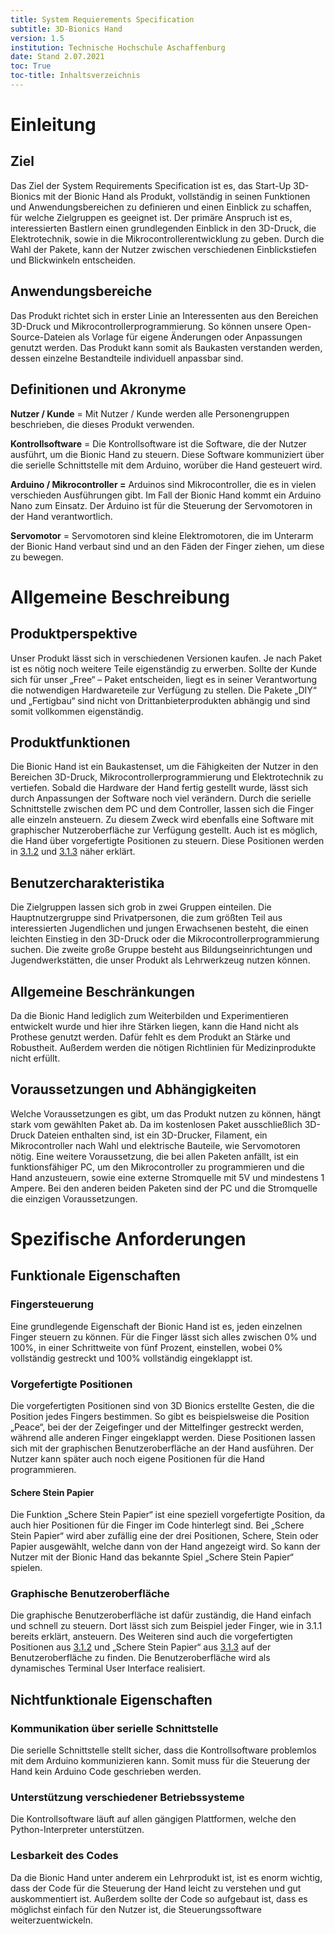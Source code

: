 ```yaml
---
title: System Requierements Specification
subtitle: 3D-Bionics Hand
version: 1.5
institution: Technische Hochschule Aschaffenburg
date: Stand 2.07.2021
toc: True
toc-title: Inhaltsverzeichnis
---
```


# Einleitung

##  Ziel

Das Ziel der System Requirements Specification ist es, das Start-Up 3D-Bionics mit der Bionic Hand als Produkt, vollständig in seinen Funktionen und Anwendungsbereichen zu definieren und einen Einblick zu schaffen, für welche Zielgruppen es geeignet ist. Der primäre Anspruch ist es, interessierten Bastlern einen grundlegenden Einblick in den 3D-Druck, die Elektrotechnik, sowie in die Mikrocontrollerentwicklung zu geben. Durch die Wahl der Pakete, kann der Nutzer zwischen verschiedenen Einblickstiefen und Blickwinkeln entscheiden.

##  Anwendungsbereiche

Das Produkt richtet sich in erster Linie an Interessenten aus den Bereichen 3D-Druck und Mikrocontrollerprogrammierung. So können unsere Open-Source-Dateien als Vorlage für eigene Änderungen oder Anpassungen genutzt werden. Das Produkt kann somit als Baukasten verstanden werden, dessen einzelne Bestandteile individuell anpassbar sind.

##  Definitionen und Akronyme

**Nutzer / Kunde** = Mit Nutzer / Kunde werden alle Personengruppen beschrieben, die dieses Produkt verwenden.

**Kontrollsoftware** = Die Kontrollsoftware ist die Software, die der Nutzer ausführt, um die Bionic Hand zu steuern. Diese Software kommuniziert über die serielle Schnittstelle mit dem Arduino, worüber die Hand gesteuert wird.

**Arduino / Mikrocontroller =** Arduinos sind Mikrocontroller, die es in vielen verschieden Ausführungen gibt. Im Fall der Bionic Hand kommt ein Arduino Nano zum Einsatz. Der Arduino ist für die Steuerung der Servomotoren in der Hand verantwortlich.

**Servomotor** = Servomotoren sind kleine Elektromotoren, die im Unterarm der Bionic Hand verbaut sind und an den Fäden der Finger ziehen, um diese zu bewegen.

# Allgemeine Beschreibung

##  Produktperspektive

Unser Produkt lässt sich in verschiedenen Versionen kaufen. Je nach Paket ist es nötig noch weitere Teile eigenständig zu erwerben. Sollte der Kunde sich für unser „Free“ – Paket entscheiden, liegt es in seiner Verantwortung die notwendigen Hardwareteile zur Verfügung zu stellen. Die Pakete „DIY“ und „Fertigbau“ sind nicht von Drittanbieterprodukten abhängig und sind somit vollkommen eigenständig.

##  Produktfunktionen

Die Bionic Hand ist ein Baukastenset, um die Fähigkeiten der Nutzer in den Bereichen 3D-Druck, Mikrocontrollerprogrammierung und Elektrotechnik zu vertiefen. Sobald die Hardware der Hand fertig gestellt wurde, lässt sich durch Anpassungen der Software noch viel verändern. Durch die serielle Schnittstelle zwischen dem PC und dem Controller, lassen sich die Finger alle einzeln ansteuern. Zu diesem Zweck wird ebenfalls eine Software mit graphischer Nutzeroberfläche zur Verfügung gestellt. Auch ist es möglich, die Hand über vorgefertigte Positionen zu steuern. Diese Positionen werden in [3.1.2](#vorgefertigte-positionen) und [3.1.3](#schere-stein-papier) näher erklärt.

##  Benutzercharakteristika

Die Zielgruppen lassen sich grob in zwei Gruppen einteilen. Die Hauptnutzergruppe sind Privatpersonen, die zum größten Teil aus interessierten Jugendlichen und jungen Erwachsenen besteht, die einen leichten Einstieg in den 3D-Druck oder die Mikrocontrollerprogrammierung suchen. Die zweite große Gruppe besteht aus Bildungseinrichtungen und Jugendwerkstätten, die unser Produkt als Lehrwerkzeug nutzen können.

##  Allgemeine Beschränkungen

Da die Bionic Hand lediglich zum Weiterbilden und Experimentieren entwickelt wurde und hier ihre Stärken liegen, kann die Hand nicht als Prothese genutzt werden. Dafür fehlt es dem Produkt an Stärke und Robustheit. Außerdem werden die nötigen Richtlinien für Medizinprodukte nicht erfüllt.

##  Voraussetzungen und Abhängigkeiten

Welche Voraussetzungen es gibt, um das Produkt nutzen zu können, hängt stark vom gewählten Paket ab. Da im kostenlosen Paket ausschließlich 3D-Druck Dateien enthalten sind, ist ein 3D-Drucker, Filament, ein Mikrocontroller nach Wahl und elektrische Bauteile, wie Servomotoren nötig. Eine weitere Voraussetzung, die bei allen Paketen anfällt, ist ein funktionsfähiger PC, um den Mikrocontroller zu programmieren und die Hand anzusteuern, sowie eine externe Stromquelle mit 5V und mindestens 1 Ampere. Bei den anderen beiden Paketen sind der PC und die Stromquelle die einzigen Voraussetzungen.

#  Spezifische Anforderungen

##  Funktionale Eigenschaften

###  Fingersteuerung

Eine grundlegende Eigenschaft der Bionic Hand ist es, jeden einzelnen Finger steuern zu können. Für die Finger lässt sich alles zwischen 0% und 100%, in einer Schrittweite von fünf Prozent, einstellen, wobei 0% vollständig gestreckt und 100% vollständig eingeklappt ist.

###  Vorgefertigte Positionen

Die vorgefertigten Positionen sind von 3D Bionics erstellte Gesten, die die Position jedes Fingers bestimmen. So gibt es beispielsweise die Position „Peace“, bei der der Zeigefinger und der Mittelfinger gestreckt werden, während alle anderen Finger eingeklappt werden. Diese Positionen lassen sich mit der graphischen Benutzeroberfläche an der Hand ausführen. Der Nutzer kann später auch noch eigene Positionen für die Hand programmieren.

#### Schere Stein Papier

Die Funktion „Schere Stein Papier“ ist eine speziell vorgefertigte Position, da auch hier Positionen für die Finger im Code hinterlegt sind. Bei „Schere Stein Papier“ wird aber zufällig eine der drei Positionen, Schere, Stein oder Papier ausgewählt, welche dann von der Hand angezeigt wird. So kann der Nutzer mit der Bionic Hand das bekannte Spiel „Schere Stein Papier“ spielen.

### Graphische Benutzeroberfläche

Die graphische Benutzeroberfläche ist dafür zuständig, die Hand einfach und schnell zu steuern. Dort lässt sich zum Beispiel jeder Finger, wie in 3.1.1 bereits erklärt, ansteuern. Des Weiteren sind auch die vorgefertigten Positionen aus [3.1.2](#vorgefertigte-positionen) und „Schere Stein Papier“ aus [3.1.3](#schere-stein-papier) auf der Benutzeroberfläche zu finden. Die Benutzeroberfläche wird als dynamisches Terminal User Interface realisiert.

##  Nichtfunktionale Eigenschaften

###  Kommunikation über serielle Schnittstelle

Die serielle Schnittstelle stellt sicher, dass die Kontrollsoftware problemlos mit dem Arduino kommunizieren kann. Somit muss für die Steuerung der Hand kein Arduino Code geschrieben werden.

###  Unterstützung verschiedener Betriebssysteme

Die Kontrollsoftware läuft auf allen gängigen Plattformen, welche den Python-Interpreter unterstützen.

###  Lesbarkeit des Codes

Da die Bionic Hand unter anderem ein Lehrprodukt ist, ist es enorm wichtig, dass der Code für die Steuerung der Hand leicht zu verstehen und gut auskommentiert ist. Außerdem sollte der Code so aufgebaut ist, dass es möglichst einfach für den Nutzer ist, die Steuerungssoftware weiterzuentwickeln.
